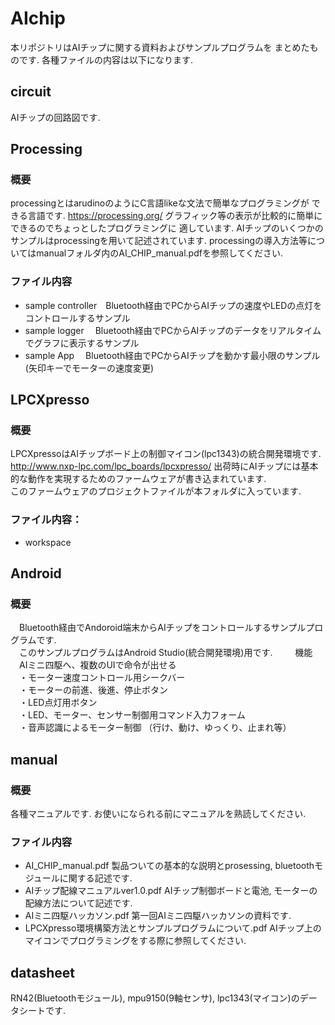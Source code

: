 # AIchip

本リポジトリはAIチップに関する資料およびサンプルプログラムを
まとめたものです.  各種ファイルの内容は以下になります.  

## circuit  
AIチップの回路図です.



## Processing  

### 概要

processingとはarudinoのようにC言語likeな文法で簡単なプログラミングが
できる言語です. <https://processing.org/>
グラフィック等の表示が比較的に簡単にできるのでちょっとしたプログラミングに
適しています.  AIチップのいくつかのサンプルはprocessingを用いて記述されています.
processingの導入方法等についてはmanualフォルダ内のAI_CHIP_manual.pdfを参照してください.  


### ファイル内容

 * sample controller　Bluetooth経由でPCからAIチップの速度やLEDの点灯をコントロールするサンプル      
 * sample logger    　Bluetooth経由でPCからAIチップのデータをリアルタイムでグラフに表示するサンプル
 * sample App       　Bluetooth経由でPCからAIチップを動かす最小限のサンプル(矢印キーでモーターの速度変更)


## LPCXpresso  

### 概要

LPCXpressoはAIチップボード上の制御マイコン(lpc1343)の統合開発環境です.  
<http://www.nxp-lpc.com/lpc_boards/lpcxpresso/>
出荷時にAIチップには基本的な動作を実現するためのファームウェアが書き込まれています.  
このファームウェアのプロジェクトファイルが本フォルダに入っています.


### ファイル内容：
 * workspace




## Android 

### 概要

　Bluetooth経由でAndoroid端末からAIチップをコントロールするサンプルプログラムです.  
　このサンプルプログラムはAndroid Studio(統合開発環境)用です.
　
　機能  
　AIミニ四駆へ、複数のUIで命令が出せる  
　・モーター速度コントロール用シークバー  
　・モーターの前進、後進、停止ボタン  
　・LED点灯用ボタン  
　・LED、モーター、センサー制御用コマンド入力フォーム  
　・音声認識によるモーター制御 （行け、動け、ゆっくり、止まれ等） 


## manual  

### 概要

各種マニュアルです.  お使いになられる前にマニュアルを熟読してください.


### ファイル内容

 * AI_CHIP_manual.pdf  製品ついての基本的な説明とprosessing, bluetoothモジュールに関する記述です.      
 * AIチップ配線マニュアルver1.0.pdf  AIチップ制御ボードと電池, モーターの配線方法について記述です.
 * AIミニ四駆ハッカソン.pdf  第一回AIミニ四駆ハッカソンの資料です.
 * LPCXpresso環境構築方法とサンプルプログラムについて.pdf  AIチップ上のマイコンでプログラミングをする際に参照してください. 

## datasheet  

RN42(Bluetoothモジュール), mpu9150(9軸センサ), lpc1343(マイコン)のデータシートです.  


